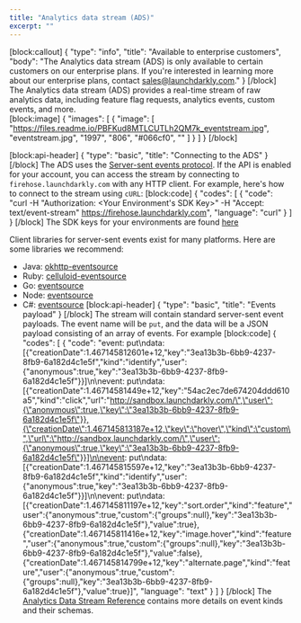 ```yaml
---
title: "Analytics data stream (ADS)"
excerpt: ""
---
```

[block:callout]
{
  "type": "info",
  "title": "Available to enterprise customers",
  "body": "The Analytics data stream (ADS) is only available to certain customers on our enterprise plans. If you're interested in learning more about our enterprise plans, contact [sales@launchdarkly.com](mailto:sales@launchdarkly.com?Subject=ADS)."
}
[/block]
The Analytics data stream (ADS) provides a real-time stream of raw analytics data, including feature flag requests, analytics events, custom events, and more.  
[block:image]
{
  "images": [
    {
      "image": [
        "https://files.readme.io/PBFKud8MTLCUTLh2QM7k_eventstream.jpg",
        "eventstream.jpg",
        "1997",
        "806",
        "#066cf0",
        ""
      ]
    }
  ]
}
[/block]

[block:api-header]
{
  "type": "basic",
  "title": "Connecting to the ADS"
}
[/block]
The ADS uses the [Server-sent events protocol](https://en.wikipedia.org/wiki/Server-sent_events). If the API is enabled for your account, you can access the stream by connecting to `firehose.launchdarkly.com` with any HTTP client. For example, here's how to connect to the stream using `cURL`:
[block:code]
{
  "codes": [
    {
      "code": "curl -H \"Authorization: <Your Environment's SDK Key>\" -H \"Accept: text/event-stream\" https://firehose.launchdarkly.com",
      "language": "curl"
    }
  ]
}
[/block]
The SDK keys for your environments are found [here](https://app.launchdarkly.com/settings#/projects)

Client libraries for server-sent events exist for many platforms. Here are some libraries we recommend:

* Java: [okhttp-eventsource](https://github.com/launchdarkly/okhttp-eventsource)
* Ruby: [celluloid-eventsource](https://github.com/launchdarkly/celluloid-eventsource)
* Go: [eventsource](https://github.com/launchdarkly/eventsource)
* Node: [eventsource](https://github.com/aslakhellesoy/eventsource)
* C#: [eventsource](https://github.com/launchdarkly/dotnet-eventsource)
[block:api-header]
{
  "type": "basic",
  "title": "Events payload"
}
[/block]
The stream will contain standard server-sent event payloads. The event name will be `put`, and the data will be a JSON payload consisting of an array of events. For example
[block:code]
{
  "codes": [
    {
      "code": "event: put\ndata: [{\"creationDate\":1.467145812601e+12,\"key\":\"3ea13b3b-6bb9-4237-8fb9-6a182d4c1e5f\",\"kind\":\"identify\",\"user\":{\"anonymous\":true,\"key\":\"3ea13b3b-6bb9-4237-8fb9-6a182d4c1e5f\"}}]\n\nevent: put\ndata: [{\"creationDate\":1.46714581449e+12,\"key\":\"54ac2ec7de674204ddd610a5\",\"kind\":\"click\",\"url\":\"http://sandbox.launchdarkly.com/\",\"user\":{\"anonymous\":true,\"key\":\"3ea13b3b-6bb9-4237-8fb9-6a182d4c1e5f\"}},{\"creationDate\":1.467145813187e+12,\"key\":\"hover\",\"kind\":\"custom\",\"url\":\"http://sandbox.launchdarkly.com/\",\"user\":{\"anonymous\":true,\"key\":\"3ea13b3b-6bb9-4237-8fb9-6a182d4c1e5f\"}}]\n\nevent: put\ndata: [{\"creationDate\":1.467145815597e+12,\"key\":\"3ea13b3b-6bb9-4237-8fb9-6a182d4c1e5f\",\"kind\":\"identify\",\"user\":{\"anonymous\":true,\"key\":\"3ea13b3b-6bb9-4237-8fb9-6a182d4c1e5f\"}}]\n\nevent: put\ndata: [{\"creationDate\":1.467145811197e+12,\"key\":\"sort.order\",\"kind\":\"feature\",\"user\":{\"anonymous\":true,\"custom\":{\"groups\":null},\"key\":\"3ea13b3b-6bb9-4237-8fb9-6a182d4c1e5f\"},\"value\":true},{\"creationDate\":1.467145811416e+12,\"key\":\"image.hover\",\"kind\":\"feature\",\"user\":{\"anonymous\":true,\"custom\":{\"groups\":null},\"key\":\"3ea13b3b-6bb9-4237-8fb9-6a182d4c1e5f\"},\"value\":false},{\"creationDate\":1.467145814799e+12,\"key\":\"alternate.page\",\"kind\":\"feature\",\"user\":{\"anonymous\":true,\"custom\":{\"groups\":null},\"key\":\"3ea13b3b-6bb9-4237-8fb9-6a182d4c1e5f\"},\"value\":true}]",
      "language": "text"
    }
  ]
}
[/block]
The [Analytics Data Stream Reference](doc:analytics-data-stream-reference) contains more details on event kinds and their schemas.